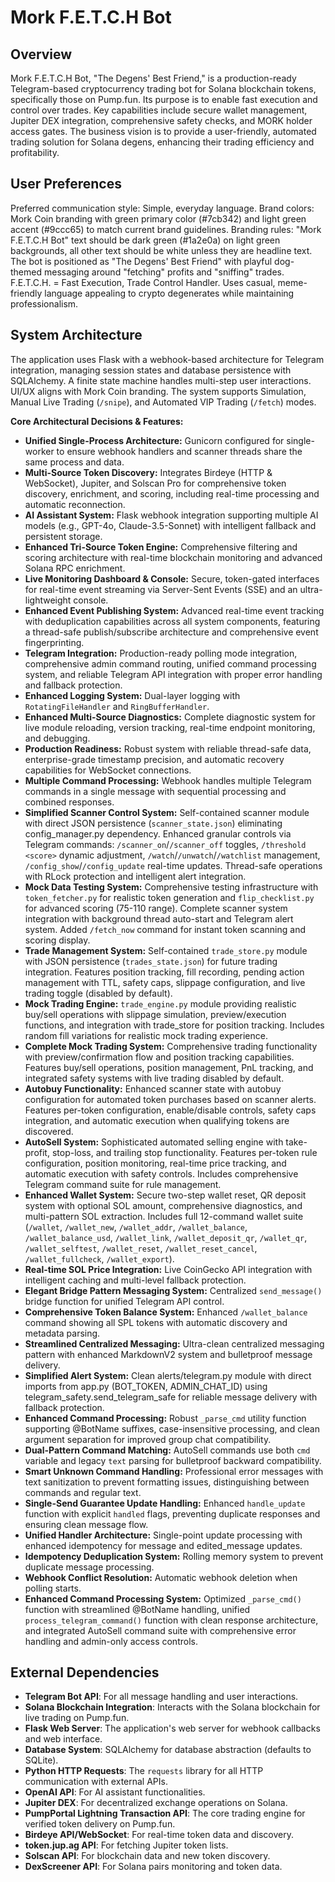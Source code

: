 # Mork F.E.T.C.H Bot

## Overview
Mork F.E.T.C.H Bot, "The Degens' Best Friend," is a production-ready Telegram-based cryptocurrency trading bot for Solana blockchain tokens, specifically those on Pump.fun. Its purpose is to enable fast execution and control over trades. Key capabilities include secure wallet management, Jupiter DEX integration, comprehensive safety checks, and MORK holder access gates. The business vision is to provide a user-friendly, automated trading solution for Solana degens, enhancing their trading efficiency and profitability.

## User Preferences
Preferred communication style: Simple, everyday language.
Brand colors: Mork Coin branding with green primary color (#7cb342) and light green accent (#9ccc65) to match current brand guidelines.
Branding rules: "Mork F.E.T.C.H Bot" text should be dark green (#1a2e0a) on light green backgrounds, all other text should be white unless they are headline text. The bot is positioned as "The Degens' Best Friend" with playful dog-themed messaging around "fetching" profits and "sniffing" trades. F.E.T.C.H. = Fast Execution, Trade Control Handler. Uses casual, meme-friendly language appealing to crypto degenerates while maintaining professionalism.

## System Architecture
The application uses Flask with a webhook-based architecture for Telegram integration, managing session states and database persistence with SQLAlchemy. A finite state machine handles multi-step user interactions. UI/UX aligns with Mork Coin branding. The system supports Simulation, Manual Live Trading (`/snipe`), and Automated VIP Trading (`/fetch`) modes.

**Core Architectural Decisions & Features:**
- **Unified Single-Process Architecture:** Gunicorn configured for single-worker to ensure webhook handlers and scanner threads share the same process and data.
- **Multi-Source Token Discovery:** Integrates Birdeye (HTTP & WebSocket), Jupiter, and Solscan Pro for comprehensive token discovery, enrichment, and scoring, including real-time processing and automatic reconnection.
- **AI Assistant System:** Flask webhook integration supporting multiple AI models (e.g., GPT-4o, Claude-3.5-Sonnet) with intelligent fallback and persistent storage.
- **Enhanced Tri-Source Token Engine:** Comprehensive filtering and scoring architecture with real-time blockchain monitoring and advanced Solana RPC enrichment.
- **Live Monitoring Dashboard & Console:** Secure, token-gated interfaces for real-time event streaming via Server-Sent Events (SSE) and an ultra-lightweight console.
- **Enhanced Event Publishing System:** Advanced real-time event tracking with deduplication capabilities across all system components, featuring a thread-safe publish/subscribe architecture and comprehensive event fingerprinting.
- **Telegram Integration:** Production-ready polling mode integration, comprehensive admin command routing, unified command processing system, and reliable Telegram API integration with proper error handling and fallback protection.
- **Enhanced Logging System:** Dual-layer logging with `RotatingFileHandler` and `RingBufferHandler`.
- **Enhanced Multi-Source Diagnostics:** Complete diagnostic system for live module reloading, version tracking, real-time endpoint monitoring, and debugging.
- **Production Readiness:** Robust system with reliable thread-safe data, enterprise-grade timestamp precision, and automatic recovery capabilities for WebSocket connections.
- **Multiple Command Processing:** Webhook handles multiple Telegram commands in a single message with sequential processing and combined responses.
- **Simplified Scanner Control System:** Self-contained scanner module with direct JSON persistence (`scanner_state.json`) eliminating config_manager.py dependency. Enhanced granular controls via Telegram commands: `/scanner_on`/`/scanner_off` toggles, `/threshold <score>` dynamic adjustment, `/watch`/`/unwatch`/`/watchlist` management, `/config_show`/`/config_update` real-time updates. Thread-safe operations with RLock protection and intelligent alert integration.
- **Mock Data Testing System:** Comprehensive testing infrastructure with `token_fetcher.py` for realistic token generation and `flip_checklist.py` for advanced scoring (75-110 range). Complete scanner system integration with background thread auto-start and Telegram alert system. Added `/fetch_now` command for instant token scanning and scoring display.
- **Trade Management System:** Self-contained `trade_store.py` module with JSON persistence (`trades_state.json`) for future trading integration. Features position tracking, fill recording, pending action management with TTL, safety caps, slippage configuration, and live trading toggle (disabled by default).
- **Mock Trading Engine:** `trade_engine.py` module providing realistic buy/sell operations with slippage simulation, preview/execution functions, and integration with trade_store for position tracking. Includes random fill variations for realistic mock trading experience.
- **Complete Mock Trading System:** Comprehensive trading functionality with preview/confirmation flow and position tracking capabilities. Features buy/sell operations, position management, PnL tracking, and integrated safety systems with live trading disabled by default.
- **Autobuy Functionality:** Enhanced scanner state with autobuy configuration for automated token purchases based on scanner alerts. Features per-token configuration, enable/disable controls, safety caps integration, and automatic execution when qualifying tokens are discovered.
- **AutoSell System:** Sophisticated automated selling engine with take-profit, stop-loss, and trailing stop functionality. Features per-token rule configuration, position monitoring, real-time price tracking, and automatic execution with safety controls. Includes comprehensive Telegram command suite for rule management.
- **Enhanced Wallet System:** Secure two-step wallet reset, QR deposit system with optional SOL amount, comprehensive diagnostics, and multi-pattern SOL extraction. Includes full 12-command wallet suite (`/wallet`, `/wallet_new`, `/wallet_addr`, `/wallet_balance`, `/wallet_balance_usd`, `/wallet_link`, `/wallet_deposit_qr`, `/wallet_qr`, `/wallet_selftest`, `/wallet_reset`, `/wallet_reset_cancel`, `/wallet_fullcheck`, `/wallet_export`).
- **Real-time SOL Price Integration:** Live CoinGecko API integration with intelligent caching and multi-level fallback protection.
- **Elegant Bridge Pattern Messaging System:** Centralized `send_message()` bridge function for unified Telegram API control.
- **Comprehensive Token Balance System:** Enhanced `/wallet_balance` command showing all SPL tokens with automatic discovery and metadata parsing.
- **Streamlined Centralized Messaging:** Ultra-clean centralized messaging pattern with enhanced MarkdownV2 system and bulletproof message delivery.
- **Simplified Alert System:** Clean alerts/telegram.py module with direct imports from app.py (BOT_TOKEN, ADMIN_CHAT_ID) using telegram_safety.send_telegram_safe for reliable message delivery with fallback protection.
- **Enhanced Command Processing:** Robust `_parse_cmd` utility function supporting @BotName suffixes, case-insensitive processing, and clean argument separation for improved group chat compatibility.
- **Dual-Pattern Command Matching:** AutoSell commands use both `cmd` variable and legacy `text` parsing for bulletproof backward compatibility.
- **Smart Unknown Command Handling:** Professional error messages with text sanitization to prevent formatting issues, distinguishing between commands and regular text.
- **Single-Send Guarantee Update Handling:** Enhanced `handle_update` function with explicit `handled` flags, preventing duplicate responses and ensuring clean message flow.
- **Unified Handler Architecture:** Single-point update processing with enhanced idempotency for message and edited_message updates.
- **Idempotency Deduplication System:** Rolling memory system to prevent duplicate message processing.
- **Webhook Conflict Resolution:** Automatic webhook deletion when polling starts.
- **Enhanced Command Processing System:** Optimized `_parse_cmd()` function with streamlined @BotName handling, unified `process_telegram_command()` function with clean response architecture, and integrated AutoSell command suite with comprehensive error handling and admin-only access controls.

## External Dependencies
- **Telegram Bot API**: For all message handling and user interactions.
- **Solana Blockchain Integration**: Interacts with the Solana blockchain for live trading on Pump.fun.
- **Flask Web Server**: The application's web server for webhook callbacks and web interface.
- **Database System**: SQLAlchemy for database abstraction (defaults to SQLite).
- **Python HTTP Requests**: The `requests` library for all HTTP communication with external APIs.
- **OpenAI API**: For AI assistant functionalities.
- **Jupiter DEX**: For decentralized exchange operations on Solana.
- **PumpPortal Lightning Transaction API**: The core trading engine for verified token delivery on Pump.fun.
- **Birdeye API/WebSocket**: For real-time token data and discovery.
- **token.jup.ag API**: For fetching Jupiter token lists.
- **Solscan API**: For blockchain data and new token discovery.
- **DexScreener API**: For Solana pairs monitoring and token data.